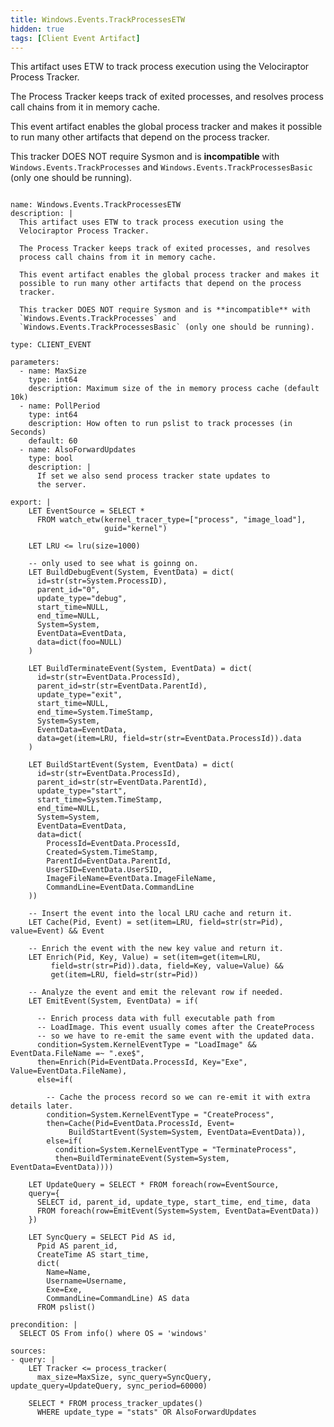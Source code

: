 ```yaml
---
title: Windows.Events.TrackProcessesETW
hidden: true
tags: [Client Event Artifact]
---
```


This artifact uses ETW to track process execution using the
Velociraptor Process Tracker.

The Process Tracker keeps track of exited processes, and resolves
process call chains from it in memory cache.

This event artifact enables the global process tracker and makes it
possible to run many other artifacts that depend on the process
tracker.

This tracker DOES NOT require Sysmon and is **incompatible** with
`Windows.Events.TrackProcesses` and
`Windows.Events.TrackProcessesBasic` (only one should be running).


<pre><code class="language-yaml">
name: Windows.Events.TrackProcessesETW
description: |
  This artifact uses ETW to track process execution using the
  Velociraptor Process Tracker.

  The Process Tracker keeps track of exited processes, and resolves
  process call chains from it in memory cache.

  This event artifact enables the global process tracker and makes it
  possible to run many other artifacts that depend on the process
  tracker.

  This tracker DOES NOT require Sysmon and is **incompatible** with
  `Windows.Events.TrackProcesses` and
  `Windows.Events.TrackProcessesBasic` (only one should be running).

type: CLIENT_EVENT

parameters:
  - name: MaxSize
    type: int64
    description: Maximum size of the in memory process cache (default 10k)
  - name: PollPeriod
    type: int64
    description: How often to run pslist to track processes (in Seconds)
    default: 60
  - name: AlsoForwardUpdates
    type: bool
    description: |
      If set we also send process tracker state updates to
      the server.

export: |
    LET EventSource = SELECT *
      FROM watch_etw(kernel_tracer_type=["process", "image_load"],
                     guid="kernel")

    LET LRU &lt;= lru(size=1000)

    -- only used to see what is goinng on.
    LET BuildDebugEvent(System, EventData) = dict(
      id=str(str=System.ProcessID),
      parent_id="0",
      update_type="debug",
      start_time=NULL,
      end_time=NULL,
      System=System,
      EventData=EventData,
      data=dict(foo=NULL)
    )

    LET BuildTerminateEvent(System, EventData) = dict(
      id=str(str=EventData.ProcessId),
      parent_id=str(str=EventData.ParentId),
      update_type="exit",
      start_time=NULL,
      end_time=System.TimeStamp,
      System=System,
      EventData=EventData,
      data=get(item=LRU, field=str(str=EventData.ProcessId)).data
    )

    LET BuildStartEvent(System, EventData) = dict(
      id=str(str=EventData.ProcessId),
      parent_id=str(str=EventData.ParentId),
      update_type="start",
      start_time=System.TimeStamp,
      end_time=NULL,
      System=System,
      EventData=EventData,
      data=dict(
        ProcessId=EventData.ProcessId,
        Created=System.TimeStamp,
        ParentId=EventData.ParentId,
        UserSID=EventData.UserSID,
        ImageFileName=EventData.ImageFileName,
        CommandLine=EventData.CommandLine
    ))

    -- Insert the event into the local LRU cache and return it.
    LET Cache(Pid, Event) = set(item=LRU, field=str(str=Pid), value=Event) &amp;&amp; Event

    -- Enrich the event with the new key value and return it.
    LET Enrich(Pid, Key, Value) = set(item=get(item=LRU,
         field=str(str=Pid)).data, field=Key, value=Value) &amp;&amp;
         get(item=LRU, field=str(str=Pid))

    -- Analyze the event and emit the relevant row if needed.
    LET EmitEvent(System, EventData) = if(

      -- Enrich process data with full executable path from
      -- LoadImage. This event usually comes after the CreateProcess
      -- so we have to re-emit the same event with the updated data.
      condition=System.KernelEventType = "LoadImage" &amp;&amp; EventData.FileName =~ ".exe$",
      then=Enrich(Pid=EventData.ProcessId, Key="Exe", Value=EventData.FileName),
      else=if(

        -- Cache the process record so we can re-emit it with extra details later.
        condition=System.KernelEventType = "CreateProcess",
        then=Cache(Pid=EventData.ProcessId, Event=
             BuildStartEvent(System=System, EventData=EventData)),
        else=if(
          condition=System.KernelEventType = "TerminateProcess",
          then=BuildTerminateEvent(System=System, EventData=EventData))))

    LET UpdateQuery = SELECT * FROM foreach(row=EventSource,
    query={
      SELECT id, parent_id, update_type, start_time, end_time, data
      FROM foreach(row=EmitEvent(System=System, EventData=EventData))
    })

    LET SyncQuery = SELECT Pid AS id,
      Ppid AS parent_id,
      CreateTime AS start_time,
      dict(
        Name=Name,
        Username=Username,
        Exe=Exe,
        CommandLine=CommandLine) AS data
      FROM pslist()

precondition: |
  SELECT OS From info() where OS = 'windows'

sources:
- query: |
    LET Tracker &lt;= process_tracker(
      max_size=MaxSize, sync_query=SyncQuery, update_query=UpdateQuery, sync_period=60000)

    SELECT * FROM process_tracker_updates()
      WHERE update_type = "stats" OR AlsoForwardUpdates

</code></pre>

